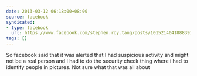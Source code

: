 ```yaml
---
date: 2013-03-12 06:18:00+08:00
source: facebook
syndicated:
- type: facebook
  url: https://www.facebook.com/stephen.roy.tang/posts/10152140418883912
tags: []
---
```


So facebook said that it was alerted that I had suspicious activity snd might not be a real person and I had to do the security check thing where i had to identify people in pictures. Not sure what that was all about